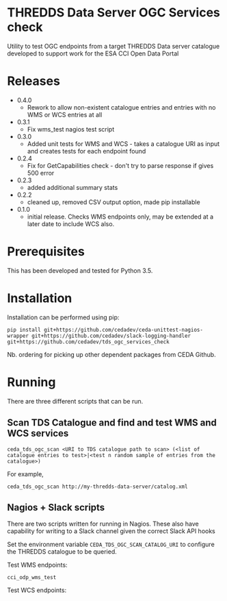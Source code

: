 THREDDS Data Server OGC Services check
======================================
Utility to test OGC endpoints from a target THREDDS Data server catalogue 
developed to support work for the ESA CCI Open Data Portal

# Releases
 * 0.4.0
   * Rework to allow non-existent catalogue entries and entries with no WMS or
     WCS entries at all
 * 0.3.1
   * Fix wms_test nagios test script
 * 0.3.0
   * Added unit tests for WMS and WCS - takes a catalogue URI as input and
    creates tests for each endpoint found
 * 0.2.4
   * Fix for GetCapabilities check - don't try to parse response if gives 500
    error 
 * 0.2.3
   * added additional summary stats
 * 0.2.2
   * cleaned up, removed CSV output option, made pip installable
 * 0.1.0
   * initial release.  Checks WMS endpoints only, may be extended at a later 
   date to include WCS also.
  
# Prerequisites
This has been developed and tested for Python 3.5.

# Installation
Installation can be performed using pip:

```
pip install git+https://github.com/cedadev/ceda-unittest-nagios-wrapper git+https://github.com/cedadev/slack-logging-handler git+https://github.com/cedadev/tds_ogc_services_check
```
Nb. ordering for picking up other dependent packages from CEDA Github.

# Running
There are three different scripts that can be run.

## Scan TDS Catalogue and find and test WMS and WCS services

```
ceda_tds_ogc_scan <URI to TDS catalogue path to scan> (<list of catalogue entries to test>|<test n random sample of entries from the catalogue>)
```

For example,

```
ceda_tds_ogc_scan http://my-thredds-data-server/catalog.xml
```

## Nagios + Slack scripts
There are two scripts written for running in Nagios.  These also have 
capability for writing to a Slack channel given the correct Slack API hooks

Set the environment variable `CEDA_TDS_OGC_SCAN_CATALOG_URI` to configure the
THREDDS catalogue to be queried.

Test WMS endpoints:
```
cci_odp_wms_test
```

Test WCS endpoints:
```cci_odp_wcs_test
```


